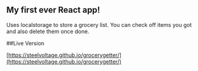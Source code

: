 ## My first ever React app!

Uses localstorage to store a grocery list. You can check off items you got and also delete them once done.

##Live Version

[https://steelvoltage.github.io/grocerygetter/](https://steelvoltage.github.io/grocerygetter/)
